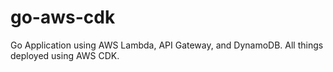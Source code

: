 # go-aws-cdk
Go Application using AWS Lambda, API Gateway, and DynamoDB. All things deployed using AWS CDK. 
